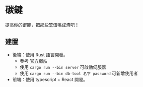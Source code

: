 # 碳鍵
提高你的鍵能，把那些笨蛋嘴成渣吧！

## 建置
- 後端：使用 Rust 語言開發。
    + 參考 [官方網站](https://www.rust-lang.org/tools/install)
    + 使用 `cargo run --bin server` 可啟動伺服器
    + 使用 `cargo run --bin db-tool 名字 password` 可新增使用者
- 前端：使用 typescript + React 開發。

